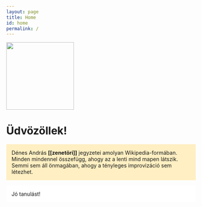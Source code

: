 ```yaml
---
layout: page
title: Home
id: home
permalink: /
---
```


<img src="https://images.unsplash.com/photo-1507842217343-583bb7270b66?ixlib=rb-1.2.1&ixid=MnwxMjA3fDB8MHxwaG90by1wYWdlfHx8fGVufDB8fHx8&auto=format&w=1650&q=800.jpg" height="180" alt="">

# Üdvözöllek!

<p style="padding: 1em 1em; background: #ffefc2; border-radius: 0px;">
  Dénes András <span style="font-weight: bold">[[zenetöri]]</span> jegyzetei amolyan Wikipedia-formában. Minden mindennel összefügg, ahogy az a lenti mind mapen látszik. Semmi sem áll önmagában, ahogy a tényleges improvizáció sem létezhet.
</p>
<p style="padding: 1em 1em; background: #ffffff; border-radius: 0px;">
  Jó tanulást!
</p>

<style>
  .wrapper {
    max-width: 46em;
  }
</style>